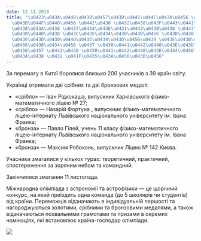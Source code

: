 ```yaml
---
date: 12.11.2018
title: "\u0423\u043A\u0440\u0430\u0457\u043D\u0441\u044C\u043A\u0456 \u0448\u043A\u043E\
  \u043B\u044F\u0440\u0456 \u0442\u0430 \u0432\u0438\u043F\u0443\u0441\u043A\u043D\
  \u0438\u043A\u0438 \u0437\u0434\u043E\u0431\u0443\u043B\u0438 \u0447\u043E\u0442\
  \u0438\u0440\u0438 \u043C\u0435\u0434\u0430\u043B\u0456 \u043D\u0430 \u041C\u0456\
  \u0436\u043D\u0430\u0440\u043E\u0434\u043D\u0456\u0439 \u043E\u043B\u0456\u043C\u043F\
  \u0456\u0430\u0434\u0456 \u0437 \u0430\u0441\u0442\u0440\u043E\u043D\u043E\u043C\
  \u0456\u0457 \u0442\u0430 \u0430\u0441\u0442\u0440\u043E\u0444\u0456\u0437\u0438\
  \u043A\u0438 \u0432 \u041F\u0435\u043A\u0456\u043D\u0456"
---
```

За перемогу в Китаї боролися близько 200 учасників з 39 країн світу.

Українці отримали дві срібних та дві бронзових медалі:

* «срібло» — Іван Рідкокаша, випускник Харківського фізико-математичного ліцею № 27;
* «срібло» — Назарій Фортуна
**,**
випускник фізико-математичного ліцею-інтернату Львівського національного університету ім. Івана Франка;
* «бронза» — Павло Гілей, учень 11 класу фізико-математичного ліцею-інтернату Львівського національного університету ім. Івана Франка;
* «бронза» — Максим Рябоконь, випускник Ліцею № 142 Києва.

Учасники змагалися у кількох турах: теоретичний, практичний, спостереження за зоряним небом та командний.

Закінчилися змагання 11 листопада.

Міжнародна олімпіада з астрономії та астрофізики — це щорічний конкурс, на який приїздить одна команда (до 5 школярів чи студентів) від країни. Переможців відзначають в індивідуальній першості та нагороджуються золотими, срібними та бронзовими медалями, а також відзначаються похвальними грамотами та призами в окремих номінаціях, які встановлює країна-господар олімпіади.

![](/files/українські-школярі-т-medium.jpg)